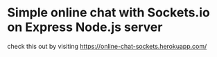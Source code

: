 # Simple online chat with Sockets.io on Express Node.js server

check this out by visiting https://online-chat-sockets.herokuapp.com/
